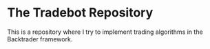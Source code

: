 # The Tradebot Repository
This is a repository where I try to implement trading algorithms in the Backtrader framework. 
